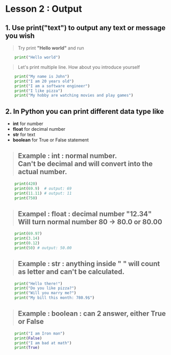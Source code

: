 # Lesson 2 : Output

## 1. Use **print("text")** to output any text or message you wish


> Try print **"Hello world"** and run

```python
    print("Hello world")
```

> Let's print multiple line. How about you introduce yourself

```python
    print("My name is John")
    print("I am 20 years old")
    print("I am a software engineer")
    print("I like pizza")
    print("My hobby are watching movies and play games")
```

## 2. In Python you can print different data type like 
* **int** for number
* **float** for decimal number
* **str** for text
* **boolean** for True or False statement

> ## Example : **int** : normal number. <br> Can't be decimal and will convert into the actual number.

```python
    print(420)
    print(69.9)  # output: 69
    print(11.11) # output: 11
    print(750)
```

> ## Exampel : **float** : decimal number "12.34" <br> Will turn normal number 80 -> 80.0 or 80.00

```python
    print(69.97)
    print(3.14)
    print(0.12)
    print(50) # output: 50.00
```

> ## Example : **str** : anything inside " " will count as letter and can't be calculated.

```python
    print("Hello there!")
    print("Do you like pizza?")
    print("Will you marry me?")
    print("My bill this month: 780.9$")
```
> ## Example : **boolean** : can 2 answer, either True or False

```python 
    print("I am Iron man")
    print(False)
    print("I am bad at math")
    print(True)
```

